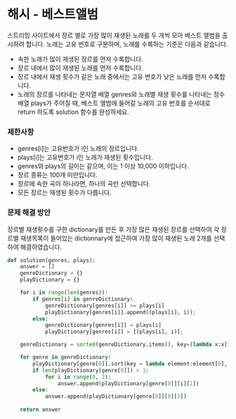# 해시 - 베스트앨범

스트리밍 사이트에서 장르 별로 가장 많이 재생된 노래를 두 개씩 모아 베스트 앨범을 출시하려 합니다. 노래는 고유 번호로 구분하며, 노래를 수록하는 기준은 다음과 같습니다.
- 속한 노래가 많이 재생된 장르를 먼저 수록합니다.
- 장르 내에서 많이 재생된 노래를 먼저 수록합니다.
- 장르 내에서 재생 횟수가 같은 노래 중에서는 고유 번호가 낮은 노래를 먼저 수록합니다.
- 노래의 장르를 나타내는 문자열 배열 genres와 노래별 재생 횟수를 나타내는 정수 배열 plays가 주어질 때, 베스트 앨범에 들어갈 노래의 고유 번호를 순서대로 return 하도록 solution 함수를 완성하세요.

### 제한사항
- genres[i]는 고유번호가 i인 노래의 장르입니다.
- plays[i]는 고유번호가 i인 노래가 재생된 횟수입니다.
- genres와 plays의 길이는 같으며, 이는 1 이상 10,000 이하입니다.
- 장르 종류는 100개 미만입니다.
- 장르에 속한 곡이 하나라면, 하나의 곡만 선택합니다.
- 모든 장르는 재생된 횟수가 다릅니다.

### 문제 해결 방안
장르별 재생횟수를 구한 dictionary를 만든 후 가장 많은 재생된 장르를 선택하여 각 장르별 재생목록이 들어있는 dictionnary에 접근하여 가장 많이 재생된 노래 2개를 선택하여 해결하였습니다.

```python
def solution(genres, plays):
    answer = []
    genreDictionary = {}
    playDictionary = {}

    for i in range(len(genres)):
    	if genres[i] in genreDictionary:
    		genreDictionary[genres[i]] += plays[i]
    		playDictionary[genres[i]].append((plays[i], i));
    	else:
    		genreDictionary[genres[i]] = plays[i]
    		playDictionary[genres[i]] = [(plays[i], i)];

    genreDictionary = sorted(genreDictionary.items(), key=(lambda x:x[1]), reverse = True)

    for genre in genreDictionary:
    	playDictionary[genre[0]].sort(key = lambda element:element[0], reverse = True)
    	if len(playDictionary[genre[0]]) > 1:	
	    	for i in range(0, 2):
	    		answer.append(playDictionary[genre[0]][i][1])
    	else:
    		answer.append(playDictionary[genre[0]][0][1])
    
    return answer
```
